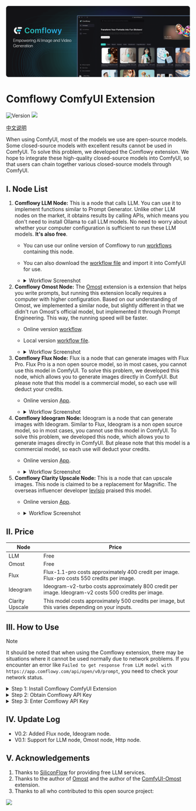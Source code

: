 <img src="images/comflowy_banner.png" alt="banner"/>

# Comflowy ComfyUI Extension

<div>

  ![Version](https://img.shields.io/badge/node_version-0.2-lightblue)
  <a href="https://discord.gg/cj623WvcVx">
    <img src="https://dcbadge.vercel.app/api/server/cj623WvcVx?style=flat" />
  </a>

  [中文说明](./README_CN.md)
</div>

When using ComfyUI, most of the models we use are open-source models. Some closed-source models with excellent results cannot be used in ComfyUI. To solve this problem, we developed the Comflowy extension. We hope to integrate these high-quality closed-source models into ComfyUI, so that users can chain together various closed-source models through ComfyUI.


## I. Node List

1. **Comflowy LLM Node:** This is a node that calls LLM. You can use it to implement functions similar to Prompt Generator. Unlike other LLM nodes on the market, it obtains results by calling APIs, which means you don't need to install Ollama to call LLM models. No need to worry about whether your computer configuration is sufficient to run these LLM models. **It's also free**.
   * You can use our online version of Comflowy to run [workflows](https://app.comflowy.com/template/84bea01c-e109-41f2-89c6-914fc999a1cf) containing this node.
   * You can also download the [workflow file](workflows/LLM_CN.json) and import it into ComfyUI for use.
   * <details>
      <summary>Workflow Screenshot</summary>
      <br/>

      ![image](images/LLM.png)
    </details>
2. **Comflowy Omost Node:** The [Omost](https://github.com/lllyasviel/Omost) extension is a extension that helps you write prompts, but running this extension locally requires a computer with higher configuration. Based on our understanding of Omost, we implemented a similar node, but slightly different in that we didn't run Omost's official model, but implemented it through Prompt Engineering. This way, the running speed will be faster.
   * Online version [workflow](https://app.comflowy.com/template/1ce47688-4c85-42af-88ad-290f283eb9ec).
   * Local version [workflow file](workflows/Omost_LLM.json).
   * <details>
      <summary>Workflow Screenshot</summary>
      <br/>
      
      ![image](images/Omost_LLM.png)
    </details>
3. **Comflowy Flux Node:** Flux is a node that can generate images with Flux Pro. Flux Pro is a non open source model, so in most cases, you cannot use this model in ComfyUI. To solve this problem, we developed this node, which allows you to generate images directly in ComfyUI. But please note that this model is a commercial model, so each use will deduct your credits.
   * Online version [App](https://app.comflowy.com/app/app-general-image-by-flux-153b).
   * <details>
      <summary>Workflow Screenshot</summary>
      <br/>

      ![image](images/flux.png)
    </details>
4. **Comflowy Ideogram Node:** Ideogram is a node that can generate images with Ideogram. Similar to Flux, Ideogram is a non open source model, so in most cases, you cannot use this model in ComfyUI. To solve this problem, we developed this node, which allows you to generate images directly in ComfyUI. But please note that this model is a commercial model, so each use will deduct your credits.
   * Online version [App](https://app.comflowy.com/app/app-general-image-by-ideogram-b453).
   * <details>
      <summary>Workflow Screenshot</summary>
      <br/>

      ![image](images/ideogram.png)
    </details>
5. **Comflowy Clarity Upscale Node:** This is a node that can upscale images. This node is claimed to be a replacement for Magnific. The overseas influencer developer [levlsio](https://twitter.com/levelsio/status/1827404021684170902) praised this model.
   * Online version [App](https://app.comflowy.com/app/app-clarity-upscale-4257).
   * <details>
      <summary>Workflow Screenshot</summary>
      <br/>

      ![image](images/clarity.png)
    </details>

## II. Price

| Node | Price |
| --- | --- |
| LLM | Free |
| Omost | Free |
| Flux | Flux-1.1-pro costs approximately 400 credit per image. Flux-pro costs 550 credits per image. |
| Ideogram | Ideogram-v2-turbo costs approximately 800 credit per image. Ideogram-v2 costs 500 credits per image. |
| Clarity Upscale | This model costs approximately 500 credits per image, but this varies depending on your inputs. | 
## III. How to Use

> [!NOTE]
> It should be noted that when using the Comflowy extension, there may be situations where it cannot be used normally due to network problems. If you encounter an error like `Failed to get response from LLM model with https://app.comflowy.com/api/open/v0/prompt`, you need to check your network status.

<details>
  <summary>Step 1: Install Comflowy ComfyUI Extension</summary>

- Method 1: Install using [ComfyUI Manager](https://github.com/ltdrdata/ComfyUI-Manager) (recommended)
- Method 2: Git installation
    
    Open a cmd window in the CompyUI extension directory (e.g., "CompyUI\custom_nodes\") and type the following command:

    ```shell
    git clone https://github.com/6174/comflowy-nodes.git
    ```

- Method 3: Download zip file
    
    Or download and unzip the zip file, copy the resulting folder to the ```ComfyUI\custom_nodes\``` directory.

</details>

<details>
  <summary>Step 2: Obtain Comflowy API Key</summary>
  
  Next, you need to obtain the Comflowy API Key. Click on the avatar in the bottom left corner (Figure ①), then click on Settings (Figure ②), and finally find the API Key (Figure ③) and copy it. **Note: For security reasons in future use, please do not disclose your API Key to others.**
  
  ![image](images/API_Key.png)
</details>

<details>
  <summary>Step 3: Enter Comflowy API Key</summary>

  Lastly, you need to input the API Key into the Comflowy Set API Key node. After entering it, you can delete this node. Then you can use other Comflowy nodes. If you don't input this node, you won't be able to use Comflowy nodes.
  
  ![image](images/API_Key_Node.png)
</details>

## IV. Update Log

* V0.2: Added Flux node, Ideogram node.
* V0.1: Support for LLM node, Omost node, Http node.

## V. Acknowledgements

1. Thanks to [SiliconFlow](https://siliconflow.cn/) for providing free LLM services.
2. Thanks to the author of [Omost](https://github.com/lllyasviel/Omost) and the author of the [ComfyUI-Omost](https://github.com/huchenlei/ComfyUI_omost?tab=readme-ov-file) extension.
3. Thanks to all who contributed to this open source project:

<a href="https://github.com/6174/comflowy-nodes/graphs/contributors">
  <img src="https://contrib.rocks/image?repo=6174/comflowy-nodes" />
</a>